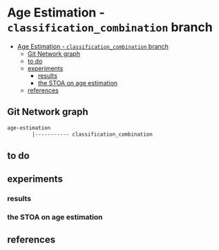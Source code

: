 # Age Estimation - `classification_combination` branch

<!-- TOC -->

- [Age Estimation - `classification_combination` branch](#age-estimation---classificationcombination-branch)
  - [Git Network graph](#git-network-graph)
  - [to do](#to-do)
  - [experiments](#experiments)
    - [results](#results)
    - [the STOA on age estimation](#the-stoa-on-age-estimation)
  - [references](#references)

<!-- /TOC -->


## Git Network graph

```sh
age-estimation
        |----------- classification_combination 
```



## to do


## experiments

### results



### the STOA on age estimation


## references

